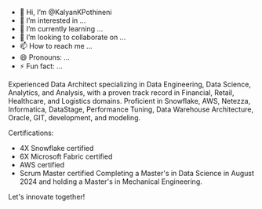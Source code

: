 - 👋 Hi, I’m @KalyanKPothineni
- 👀 I’m interested in ...
- 🌱 I’m currently learning ...
- 💞️ I’m looking to collaborate on ...
- 📫 How to reach me ...
- 😄 Pronouns: ...
- ⚡ Fun fact: ...

Experienced Data Architect specializing in Data Engineering, Data Science, Analytics, and Analysis, with a proven track record in Financial, Retail, Healthcare, and Logistics domains. Proficient in Snowflake, AWS, Netezza, Informatica, DataStage, Performance Tuning, Data Warehouse Architecture, Oracle, GIT, development, and modeling.

Certifications:
- 4X Snowflake certified
- 6X Microsoft Fabric certified
- AWS certified
- Scrum Master certified
Completing a Master's in Data Science in August 2024 and holding a Master's in Mechanical Engineering.

Let's innovate together!

